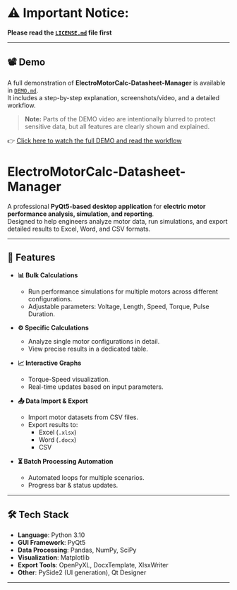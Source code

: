 # **⚠️ Important Notice:**
**Please read the [`LICENSE.md`](LICENSE.m) file first**

---

## 📽 Demo

A full demonstration of **ElectroMotorCalc-Datasheet-Manager** is available in [`DEMO.md`](DEMO.md).  
It includes a step-by-step explanation, screenshots/video, and a detailed workflow.

> **Note:** Parts of the DEMO video are intentionally blurred to protect sensitive data, but all features are clearly shown and explained.

👉 [Click here to watch the full DEMO and read the workflow](DEMO.md)


# ElectroMotorCalc-Datasheet-Manager

A professional **PyQt5-based desktop application** for **electric motor performance analysis, simulation, and reporting**.  
Designed to help engineers analyze motor data, run simulations, and export detailed results to Excel, Word, and CSV formats.

---

## 📌 Features

- **📊 Bulk Calculations**
  - Run performance simulations for multiple motors across different configurations.
  - Adjustable parameters: Voltage, Length, Speed, Torque, Pulse Duration.

- **⚙️ Specific Calculations**
  - Analyze single motor configurations in detail.
  - View precise results in a dedicated table.

- **📈 Interactive Graphs**
  - Torque-Speed visualization.
  - Real-time updates based on input parameters.

- **📤 Data Import & Export**
  - Import motor datasets from CSV files.
  - Export results to:
    - Excel (`.xlsx`)
    - Word (`.docx`)
    - CSV

- **⏳ Batch Processing Automation**
  - Automated loops for multiple scenarios.
  - Progress bar & status updates.

---

## 🛠️ Tech Stack

- **Language**: Python 3.10
- **GUI Framework**: PyQt5
- **Data Processing**: Pandas, NumPy, SciPy
- **Visualization**: Matplotlib
- **Export Tools**: OpenPyXL, DocxTemplate, XlsxWriter
- **Other**: PySide2 (UI generation), Qt Designer

---




